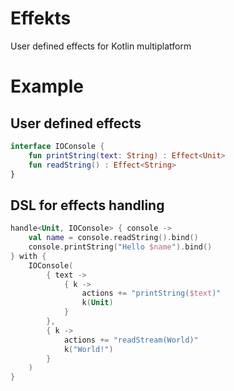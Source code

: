 # Effekts

User defined effects for Kotlin multiplatform

# Example

## User defined effects

```kotlin
interface IOConsole {
    fun printString(text: String) : Effect<Unit>
    fun readString() : Effect<String>
}
```

## DSL for effects handling

```kotlin
handle<Unit, IOConsole> { console ->
    val name = console.readString().bind()
    console.printString("Hello $name").bind()
} with {
    IOConsole(
        { text ->
            { k ->
                actions += "printString($text)"
                k(Unit)
            }
        },
        { k ->
            actions += "readStream(World)"
            k("World!")
        }
    )
}
```

